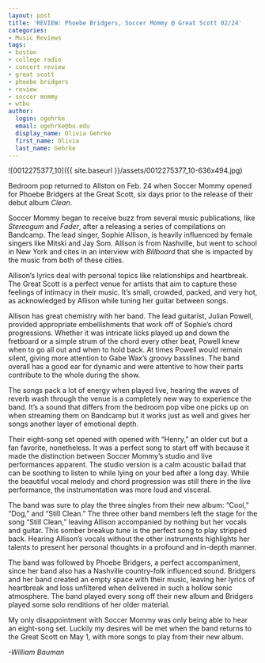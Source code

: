 ```yaml
---
layout: post
title: 'REVIEW: Phoebe Bridgers, Soccer Mommy @ Great Scott 02/24'
categories:
- Music Reviews
tags:
- boston
- college radio
- concert review
- great scott
- phoebe bridgers
- review
- soccer mommy
- wtbu
author:
  login: ogehrke
  email: ogehrke@bu.edu
  display_name: Olivia Gehrke
  first_name: Olivia
  last_name: Gehrke
---
```

![0012275377_10]({{ site.baseurl }}/assets/0012275377_10-636x494.jpg)

Bedroom pop returned to Allston on Feb. 24 when Soccer Mommy opened for Phoebe Bridgers at the Great Scott, six days prior to the release of their debut album _Clean_.

Soccer Mommy began to receive buzz from several music publications, like _Stereogum_ and _Fader_, after a releasing a series of compilations on Bandcamp. The lead singer, Sophie Allison, is heavily influenced by female singers like Mitski and Jay Som. Allison is from Nashville, but went to school in New York and cites in an interview with _Billboard_ that she is impacted by the music from both of these cities.

Allison’s lyrics deal with personal topics like relationships and heartbreak. The Great Scott is a perfect venue for artists that aim to capture these feelings of intimacy in their music. It’s small, crowded, packed, and very hot, as acknowledged by Allison while tuning her guitar between songs.

Allison has great chemistry with her band. The lead guitarist, Julian Powell, provided appropriate embellishments that work off of Sophie’s chord progressions. Whether it was intricate licks played up and down the fretboard or a simple strum of the chord every other beat, Powell knew when to go all out and when to hold back. At times Powell would remain silent, giving more attention to Gabe Wax’s groovy basslines. The band overall has a good ear for dynamic and were attentive to how their parts contribute to the whole during the show.

The songs pack a lot of energy when played live, hearing the waves of reverb wash through the venue is a completely new way to experience the band. It’s a sound that differs from the bedroom pop vibe one picks up on when streaming them on Bandcamp but it works just as well and gives her songs another layer of emotional depth.

Their eight-song set opened with opened with “Henry,” an older cut but a fan favorite, nonetheless. It was a perfect song to start off with because it made the distinction between Soccer Mommy’s studio and live performances apparent. The studio version is a calm acoustic ballad that can be soothing to listen to while lying on your bed after a long day. While the beautiful vocal melody and chord progression was still there in the live performance, the instrumentation was more loud and visceral.

The band was sure to play the three singles from their new album: “Cool,” “Dog,” and “Still Clean.” The three other band members left the stage for the song “Still Clean,” leaving Allison accompanied by nothing but her vocals and guitar. This somber breakup tune is the perfect song to play stripped back. Hearing Allison’s vocals without the other instruments highlights her talents to present her personal thoughts in a profound and in-depth manner.

The band was followed by Phoebe Bridgers, a perfect accompaniment, since her band also has a Nashville country-folk influenced sound. Bridgers and her band created an empty space with their music, leaving her lyrics of heartbreak and loss unfiltered when delivered in such a hollow sonic atmosphere. The band played every song off their new album and Bridgers played some solo renditions of her older material.

My only disappointment with Soccer Mommy was only being able to hear an eight-song set. Luckily my desires will be met when the band returns to the Great Scott on May 1, with more songs to play from their new album.

_\-William Bauman_
